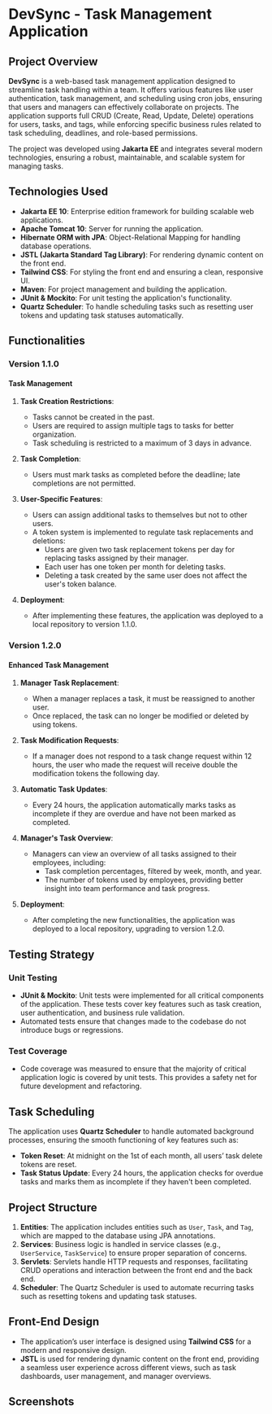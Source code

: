 # DevSync - Task Management Application

## Project Overview

**DevSync** is a web-based task management application designed to streamline task handling within a team. It offers
various features like user authentication, task management, and scheduling using cron jobs, ensuring that users and
managers can effectively collaborate on projects. The application supports full CRUD (Create, Read, Update, Delete)
operations for users, tasks, and tags, while enforcing specific business rules related to task scheduling, deadlines,
and role-based permissions.

The project was developed using **Jakarta EE** and integrates several modern technologies, ensuring a robust,
maintainable, and scalable system for managing tasks.

## Technologies Used

- **Jakarta EE 10**: Enterprise edition framework for building scalable web applications.
- **Apache Tomcat 10**: Server for running the application.
- **Hibernate ORM with JPA**: Object-Relational Mapping for handling database operations.
- **JSTL (Jakarta Standard Tag Library)**: For rendering dynamic content on the front end.
- **Tailwind CSS**: For styling the front end and ensuring a clean, responsive UI.
- **Maven**: For project management and building the application.
- **JUnit & Mockito**: For unit testing the application's functionality.
- **Quartz Scheduler**: To handle scheduling tasks such as resetting user tokens and updating task statuses
  automatically.

## Functionalities

### Version 1.1.0

#### Task Management

1. **Task Creation Restrictions**:
    - Tasks cannot be created in the past.
    - Users are required to assign multiple tags to tasks for better organization.
    - Task scheduling is restricted to a maximum of 3 days in advance.

2. **Task Completion**:
    - Users must mark tasks as completed before the deadline; late completions are not permitted.

3. **User-Specific Features**:
    - Users can assign additional tasks to themselves but not to other users.
    - A token system is implemented to regulate task replacements and deletions:
        - Users are given two task replacement tokens per day for replacing tasks assigned by their manager.
        - Each user has one token per month for deleting tasks.
        - Deleting a task created by the same user does not affect the user's token balance.

4. **Deployment**:
    - After implementing these features, the application was deployed to a local repository to version 1.1.0.

### Version 1.2.0

#### Enhanced Task Management

1. **Manager Task Replacement**:
    - When a manager replaces a task, it must be reassigned to another user.
    - Once replaced, the task can no longer be modified or deleted by using tokens.

2. **Task Modification Requests**:
    - If a manager does not respond to a task change request within 12 hours, the user who made the request will receive
      double the modification tokens the following day.

3. **Automatic Task Updates**:
    - Every 24 hours, the application automatically marks tasks as incomplete if they are overdue and have not been
      marked as completed.

4. **Manager's Task Overview**:
    - Managers can view an overview of all tasks assigned to their employees, including:
        - Task completion percentages, filtered by week, month, and year.
        - The number of tokens used by employees, providing better insight into team performance and task progress.

5. **Deployment**:
    - After completing the new functionalities, the application was deployed to a local repository, upgrading to version
      1.2.0.

## Testing Strategy

### Unit Testing

- **JUnit & Mockito**: Unit tests were implemented for all critical components of the application. These tests cover key
  features such as task creation, user authentication, and business rule validation.
- Automated tests ensure that changes made to the codebase do not introduce bugs or regressions.

### Test Coverage

- Code coverage was measured to ensure that the majority of critical application logic is covered by unit tests. This
  provides a safety net for future development and refactoring.

## Task Scheduling

The application uses **Quartz Scheduler** to handle automated background processes, ensuring the smooth functioning of
key features such as:

- **Token Reset**: At midnight on the 1st of each month, all users’ task delete tokens are reset.
- **Task Status Update**: Every 24 hours, the application checks for overdue tasks and marks them as incomplete if they
  haven't been completed.

## Project Structure

1. **Entities**: The application includes entities such as `User`, `Task`, and `Tag`, which are mapped to the database
   using JPA annotations.
2. **Services**: Business logic is handled in service classes (e.g., `UserService`, `TaskService`) to ensure proper
   separation of concerns.
3. **Servlets**: Servlets handle HTTP requests and responses, facilitating CRUD operations and interaction between the
   front end and the back end.
4. **Scheduler**: The Quartz Scheduler is used to automate recurring tasks such as resetting tokens and updating task
   statuses.

## Front-End Design

- The application’s user interface is designed using **Tailwind CSS** for a modern and responsive design.
- **JSTL** is used for rendering dynamic content on the front end, providing a seamless user experience across different
  views, such as task dashboards, user management, and manager overviews.

## Screenshots


